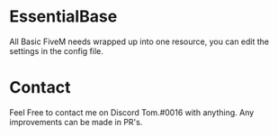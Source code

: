 # EssentialBase
All Basic FiveM needs wrapped up into one resource, you can edit the settings in the config file.

# Contact
Feel Free to contact me on Discord Tom.#0016 with anything.
Any improvements can be made in PR's.
